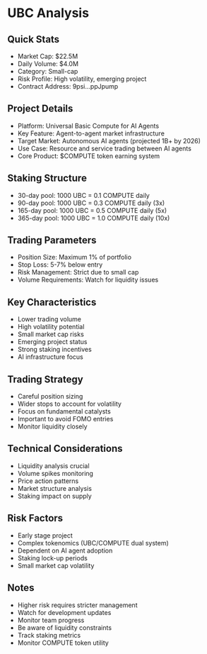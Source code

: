 # UBC Analysis

## Quick Stats
- Market Cap: $22.5M
- Daily Volume: $4.0M
- Category: Small-cap
- Risk Profile: High volatility, emerging project
- Contract Address: 9psi...ppJpump

## Project Details
- Platform: Universal Basic Compute for AI Agents
- Key Feature: Agent-to-agent market infrastructure
- Target Market: Autonomous AI agents (projected 1B+ by 2026)
- Use Case: Resource and service trading between AI agents
- Core Product: $COMPUTE token earning system

## Staking Structure
- 30-day pool: 1000 UBC = 0.1 COMPUTE daily
- 90-day pool: 1000 UBC = 0.3 COMPUTE daily (3x)
- 165-day pool: 1000 UBC = 0.5 COMPUTE daily (5x)
- 365-day pool: 1000 UBC = 1.0 COMPUTE daily (10x)

## Trading Parameters
- Position Size: Maximum 1% of portfolio
- Stop Loss: 5-7% below entry
- Risk Management: Strict due to small cap
- Volume Requirements: Watch for liquidity issues

## Key Characteristics
- Lower trading volume
- High volatility potential
- Small market cap risks
- Emerging project status
- Strong staking incentives
- AI infrastructure focus

## Trading Strategy
- Careful position sizing
- Wider stops to account for volatility
- Focus on fundamental catalysts
- Important to avoid FOMO entries
- Monitor liquidity closely

## Technical Considerations
- Liquidity analysis crucial
- Volume spikes monitoring
- Price action patterns
- Market structure analysis
- Staking impact on supply

## Risk Factors
- Early stage project
- Complex tokenomics (UBC/COMPUTE dual system)
- Dependent on AI agent adoption
- Staking lock-up periods
- Small market cap volatility

## Notes
- Higher risk requires stricter management
- Watch for development updates
- Monitor team progress
- Be aware of liquidity constraints
- Track staking metrics
- Monitor COMPUTE token utility
